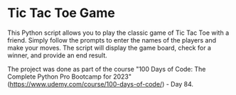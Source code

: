 <h1>Tic Tac Toe Game</h1>

This Python script allows you to play the classic game of Tic Tac Toe with a friend. Simply follow the prompts to enter the names of the players and make your moves. The script will display the game board, check for a winner, and provide an end result.

The project was done as part of the course "100 Days of Code: The Complete Python Pro Bootcamp for 2023" (https://www.udemy.com/course/100-days-of-code/) - Day 84.